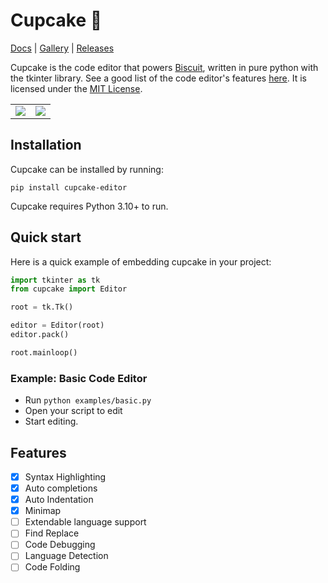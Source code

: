 # Cupcake 🧁

[Docs](https://billyeatcookies.github.io/cupcake/pages/docs.html) |
[Gallery](https://billyeatcookies.github.io/cupcake/index.html) |
[Releases](https://github.com/billyeatcookies/cupcake/releases)

<!--
<table>
    <td>
        <a href=https://billyeatcookies.github.io/cupcake/pages/docs.html>Docs</a>
    </td>
    <td>
        <a href=https://billyeatcookies.github.io/cupcake/index.html>Documentation</a>
    </td>
    <td>
        <a href=https://github.com/billyeatcookies/cupcake/releases>Releases</a>
    </td>
</table> -->

Cupcake is the code editor that powers [Biscuit](https://github.com/billyeatcookies/Biscuit), written in pure python with the tkinter library. See a good list of the code editor's features [here](#features). It is licensed under the [MIT License](./LICENSE).

<table>
    <td>
        <img src=https://user-images.githubusercontent.com/70792552/162617435-a9145e3e-e380-4afd-8e78-cbeedeb1bd24.gif />
    </td>
    <td>
        <img src=https://user-images.githubusercontent.com/70792552/162617464-65169951-fc20-44f3-9f24-a7d80cb6eb10.gif />
    </td>
</table>

<!-- ![something](.github/res/screenshot.png) -->

## Installation
Cupcake can be installed by running:
```
pip install cupcake-editor
```
Cupcake requires Python 3.10+ to run.

## Quick start
Here is a quick example of embedding cupcake in your project:
```py
import tkinter as tk
from cupcake import Editor 

root = tk.Tk()

editor = Editor(root)
editor.pack()

root.mainloop()
```

### Example: Basic Code Editor

- Run `python examples/basic.py`
- Open your script to edit
- Start editing.

## Features

- [x] Syntax Highlighting
- [x] Auto completions
- [x] Auto Indentation
- [x] Minimap
- [ ] Extendable language support
- [ ] Find Replace
- [ ] Code Debugging
- [ ] Language Detection
- [ ] Code Folding

